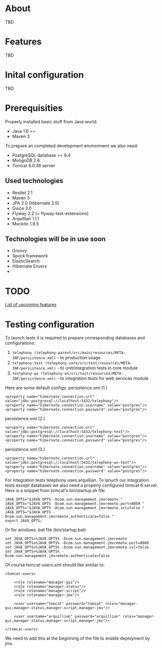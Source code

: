 # About

TBD

# Features

TBD

# Inital configuration

TBD

# Prerequisities

Properly installed basic stuff from Java world:

- Java 1.6 >=
- Maven 3

To prepare an completed development environment we also need:

- PostgreSQL database >= 8.4
- MongoDB 2.6
- Tomcat 6.0.36 server

## Used technologies

- Restlet 2.1
- Maven 3
- JPA 2.0 (Hibernate 3.5)
- Guice 3.0
- Flyway 2.2 (+ flyway-test-extensions)
- Arquillian 1.1.1
- Mockito 1.9.5

## Technologies will be in use soon
- Groovy
- Spock framework
- ElasticSearch
- Hibernate Envers
-

# TODO

[List of upcoming features](https://github.com/pawelhenek/telephony/issues)

# Testing configuration

To launch tests it is required to prepare corresponding databases and configurations:

1. `telephony (telephony-parent/src/main/resources/META-INF/persistence.xml)` - to production usage
2. `telephony-test (telephony-core/src/test/resources/META-INF/persistence.xml)` - to unit/integration tests in core module
3. `testphony-ws (telephony-ws/src/test/resources/META-INF/persistence.xml)` - to integration tests for web services module

Here are some default configs:
persistence.xml (1.)

    <property name="hibernate.connection.url" value="jdbc:postgresql://localhost:5432/telephony"/>
    <property name="hibernate.connection.username" value="postgres"/>
    <property name="hibernate.connection.password" value="postgres"/>


persistence.xml (2.)

    <property name="hibernate.connection.url" value="jdbc:postgresql://localhost:5432/telephony-test"/>
    <property name="hibernate.connection.username" value="postgres"/>
    <property name="hibernate.connection.password" value="postgres"/>

persistence.xml (3.)

    <property name="hibernate.connection.url" value="jdbc:postgresql://localhost:5432/telephony-ws-test"/>
    <property name="hibernate.connection.username" value="postgres"/>
    <property name="hibernate.connection.password" value="postgres"/>


For integration tests telephony uses arquillian. To lanuch our integration tests except databases we also need a properly configured tomcat 6 server. Here is a snippet from tomcat's bin/startup.sh file:

    JAVA_OPTS="$JAVA_OPTS -Dcom.sun.management.jmxremote "
    JAVA_OPTS="$JAVA_OPTS -Dcom.sun.management.jmxremote.port=8089 "
    JAVA_OPTS="$JAVA_OPTS -Dcom.sun.management.jmxremote.ssl=false "
    JAVA_OPTS="$JAVA_OPTS -Dcom.sun.management.jmxremote.authenticate=false "
    export JAVA_OPTS;
   
Or for windows .bat file (bin/startup.bat)

    set JAVA_OPTS=%JAVA_OPTS% -Dcom.sun.management.jmxremote 
    set JAVA_OPTS=%JAVA_OPTS% -Dcom.sun.management.jmxremote.port=8089 
    set JAVA_OPTS=%JAVA_OPTS% -Dcom.sun.management.jmxremote.ssl=false 
    set JAVA_OPTS=%JAVA_OPTS% -Dcom.sun.management.jmxremote.authenticate=false 
         
Of course tomcat-users.xml should like similar to:

	<tomcat-users>
	
	    <role rolename="manager-gui"/>
	    <role rolename="manager-status"/>
	    <role rolename="manager-script"/>
	    <role rolename="manager-jmx"/>
	    
	    <user username="tomcat" password="tomcat" roles="manager-gui,manager-status,manager-script,manager-jmx"/>
		
	    <user username="arquillian" password="arquillian" roles="manager-gui,manager-status,manager-script,manager-jmx"/>
	
	</tomcat-users>


We need to add this at the beginning of the file to enable deployment by jmx.
